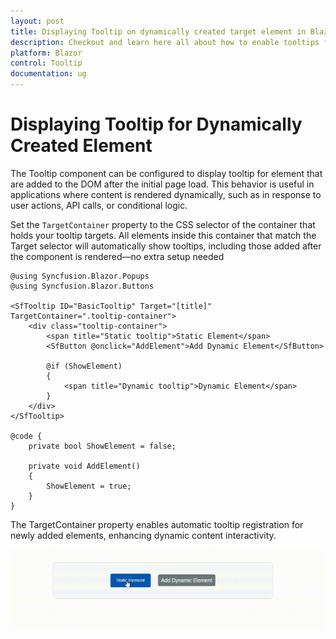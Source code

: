```yaml
---
layout: post
title: Displaying Tooltip on dynamically created target element in Blazor Tooltip Component | Syncfusion
description: Checkout and learn here all about how to enable tooltips for dynamically generated target elements in Syncfusion Blazor Tooltip component and much more.
platform: Blazor
control: Tooltip
documentation: ug
---
```


# Displaying Tooltip for Dynamically Created Element

The Tooltip component can be configured to display tooltip for element that are added to the DOM after the initial page load. This behavior is useful in applications where content is rendered dynamically, such as in response to user actions, API calls, or conditional logic.

Set the `TargetContainer` property to the CSS selector of the container that holds your tooltip targets. All elements inside this container that match the Target selector will automatically show tooltips, including those added after the component is rendered—no extra setup needed

```razor
@using Syncfusion.Blazor.Popups
@using Syncfusion.Blazor.Buttons

<SfTooltip ID="BasicTooltip" Target="[title]" TargetContainer=".tooltip-container">
    <div class="tooltip-container">
        <span title="Static tooltip">Static Element</span>
        <SfButton @onclick="AddElement">Add Dynamic Element</SfButton>
        
        @if (ShowElement)
        {
            <span title="Dynamic tooltip">Dynamic Element</span>
        }
    </div>
</SfTooltip>

@code {
    private bool ShowElement = false;
    
    private void AddElement()
    {
        ShowElement = true;
    }
}
```

The TargetContainer property enables automatic tooltip registration for newly added elements, enhancing dynamic content interactivity.

![Blazor Tooltip with Dynamic Targets](images/dynamic-target.gif)